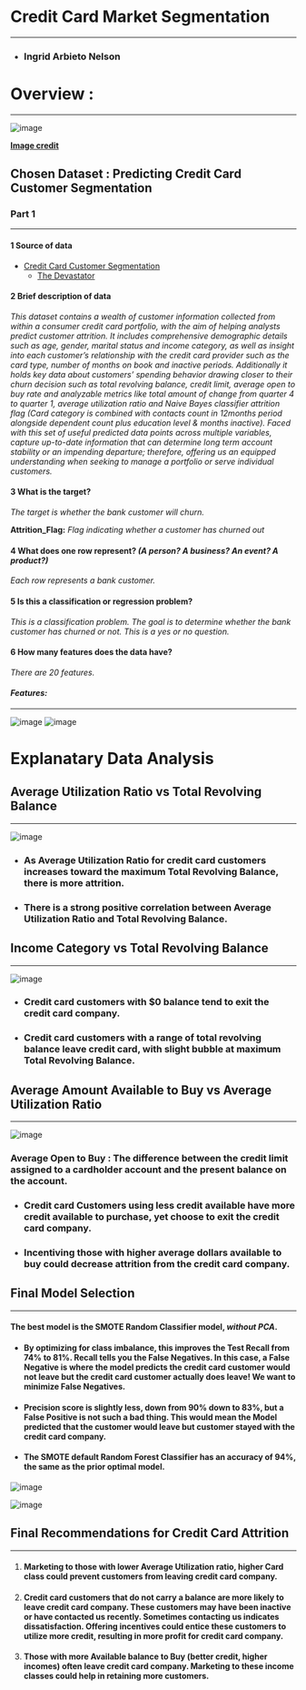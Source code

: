 # **Credit Card Market Segmentation**

---

* ### Ingrid Arbieto Nelson

# **Overview :**<a name='Overview'>

---
![image](iStock-1137281183.jpg)

[**Image credit**](https://www.istockphoto.com/portfolio/alexialex?mediaty)
## **Chosen Dataset : Predicting Credit Card Customer Segmentation** 

### **Part 1**

---



#### **1 Source of data**
*  [Credit Card Customer Segmentation](https://www.kaggle.com/datasets/thedevastator/predicting-credit-card-customer-attrition-with-m)
   * [The Devastator](https://www.kaggle.com/thedevastator)

#### **2 Brief description of data**

*This dataset contains a wealth of customer information collected from within a consumer credit card portfolio, with the aim of helping analysts predict customer attrition. It includes comprehensive demographic details such as age, gender, marital status and income category, as well as insight into each customer’s relationship with the credit card provider such as the card type, number of months on book and inactive periods. Additionally it holds key data about customers’ spending behavior drawing closer to their churn decision such as total revolving balance, credit limit, average open to buy rate and analyzable metrics like total amount of change from quarter 4 to quarter 1, average utilization ratio and Naive Bayes classifier attrition flag (Card category is combined with contacts count in 12months period alongside dependent count plus education level & months inactive). Faced with this set of useful predicted data points across multiple variables, capture up-to-date information that can determine long term account stability or an impending departure; therefore, offering us an equipped understanding when seeking to manage a portfolio or serve individual customers.*

#### **3 What is the target?**

*The target is whether the bank customer will churn.*

**Attrition_Flag:** *Flag indicating whether a customer has churned out*

#### **4 What does one row represent? *(A person? A business? An event? A product?)***

*Each row represents a bank customer.*

#### **5 Is this a classification or regression problem?**

*This is a classification problem. The goal is to determine whether the bank customer has churned or not. This is a yes or no question.*

#### **6 How many features does the data have?**

*There are 20 features.*
<br />

#### ***Features:***

---  

![image](https://drive.google.com/uc?id=1BdR6oZbzLq5_G7bSbuDTgzO9MsNfHnWH)
![image](https://drive.google.com/uc?id=1K9EBqKt0tl-nPodKxe822cirt7l7dhW-)
<br />

# **Explanatary Data Analysis**
## **Average Utilization Ratio vs Total Revolving Balance**

---
![image](https://drive.google.com/uc?id=1HPnBfkPdWPI4ypEp8P9fwRtRkHRbe33G)

* ### As Average Utilization Ratio for credit card customers increases toward the maximum Total Revolving Balance, there is more attrition.
* ### There is a strong positive correlation between Average Utilization Ratio and Total Revolving Balance.

## **Income Category vs Total Revolving Balance**

---
![image](https://drive.google.com/uc?id=1FlezR3ZSWtjOgZq78qxX3TKoGC_5lysg)

* ### Credit card customers with $0 balance tend to exit the credit card company.
* ### Credit card customers with a range of total revolving balance leave credit card, with slight bubble at maximum Total Revolving Balance.

## **Average Amount Available to Buy vs Average Utilization Ratio**

---
![image](https://drive.google.com/uc?id=1XOhYT0ZKfGNgriU9oiHEfdl-TiQZBFyE)
### **Average Open to Buy** : The difference between the credit limit assigned to a cardholder account and the present balance on the account.
* ### Credit card Customers using less credit available have more credit available to purchase, yet choose to exit the credit card company.
* ### Incentiving those with higher average dollars available to buy could decrease attrition from the credit card company.

## **Final Model Selection**

---

#### The best model is the SMOTE Random Classifier model, *without PCA*.
   * #### By optimizing for class imbalance, this improves the Test Recall from 74% to 81%. Recall tells you the False Negatives. In this case, a False Negative is where the model predicts the credit card customer would not leave but the credit card customer actually does leave! We want to minimize False Negatives.
   * #### Precision score is slightly less, down from 90% down to 83%, but a False Positive is not such a bad thing. This would mean the Model predicted that the customer would leave but customer stayed with the credit card company.
   
* #### The SMOTE default Random Forest Classifier has an accuracy of 94%, the same as the prior optimal model. 


![image](https://drive.google.com/uc?id=1vSoweC715HpQEgZW1jDDvFAEaAN1ryvZ)

![image](https://drive.google.com/uc?id=1SivhfQhPqoiuu-SjKAygIKOBX70jsDNP)

## **Final Recommendations for Credit Card Attrition**

---


1. #### Marketing to those with lower Average Utilization ratio, higher Card class could prevent customers from leaving credit card company.
2. #### Credit card customers that do not carry a balance are more likely to leave credit card company. These customers may have been inactive or have contacted us recently. Sometimes contacting us indicates dissatisfaction. Offering incentives could entice these customers to utilize more credit, resulting in more profit for credit card company.
3. #### Those with more Available balance to Buy (better credit, higher incomes) often leave credit card company. Marketing to these income classes could help in retaining more customers.

